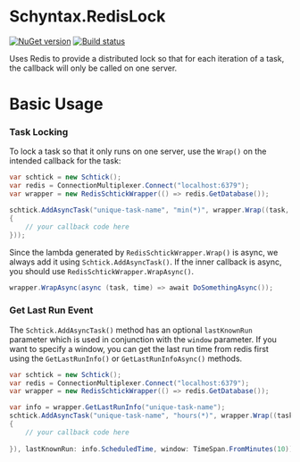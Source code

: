 # Schyntax.RedisLock

[![NuGet version](https://badge.fury.io/nu/Schyntax.RedisLock.svg)](http://badge.fury.io/nu/Schyntax.RedisLock)
[![Build status](https://ci.appveyor.com/api/projects/status/onocaanycxgkuc94/branch/master?svg=true)](https://ci.appveyor.com/project/bretcope/cs-schyntax-redislock/branch/master)

Uses Redis to provide a distributed lock so that for each iteration of a task, the callback will only be called on one server.

# Basic Usage

### Task Locking

To lock a task so that it only runs on one server, use the `Wrap()` on the intended callback for the task:

```csharp
var schtick = new Schtick();
var redis = ConnectionMultiplexer.Connect("localhost:6379");
var wrapper = new RedisSchtickWrapper(() => redis.GetDatabase());

schtick.AddAsyncTask("unique-task-name", "min(*)", wrapper.Wrap((task, timeIntendedToRun) =>
{
	// your callback code here
}));
```

Since the lambda generated by `RedisSchtickWrapper.Wrap()` is async, we always add it using `Schtick.AddAsyncTask()`. If the inner callback is async, you should use `RedisSchtickWrapper.WrapAsync()`.

```csharp
wrapper.WrapAsync(async (task, time) => await DoSomethingAsync());
```

### Get Last Run Event

The `Schtick.AddAsyncTask()` method has an optional `lastKnownRun` parameter which is used in conjunction with the `window` parameter. If you want to specify a window, you can get the last run time from redis first using the `GetLastRunInfo()` or `GetLastRunInfoAsync()` methods.

```csharp
var schtick = new Schtick();
var redis = ConnectionMultiplexer.Connect("localhost:6379");
var wrapper = new RedisSchtickWrapper(() => redis.GetDatabase());

var info = wrapper.GetLastRunInfo("unique-task-name");
schtick.AddAsyncTask("unique-task-name", "hours(*)", wrapper.Wrap((task, timeIntendedToRun) =>
{
	// your callback code here
	
}), lastKnownRun: info.ScheduledTime, window: TimeSpan.FromMinutes(10));
```
